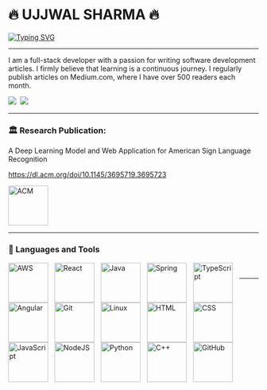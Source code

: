 # 🔥 UJJWAL SHARMA 🔥


[![Typing SVG](https://readme-typing-svg.demolab.com?font=Fira+Code&weight=900&size=30&duration=1998&color=15F7ED&vCenter=true&multiline=true&random=false&width=833&height=170&lines=Software+Developer;Master's+of+Science%2C+Computer+Science;Clifornia+State+University%2C+East+Bay+Alumnus;San+Francisco%2C+Bay+Area)](https://git.io/typing-svg)

---


I am a full-stack developer with a passion for writing software development articles. I firmly believe that learning is a continuous journey. I regularly publish articles on Medium.com, where I have over 500 readers each month.

   <p align="left">
      <a href="https://www.linkedin.com/in/ujjwal-sharma-763534223">
         <img src="https://img.shields.io/badge/LinkedIn-0077B5?style=for-the-badge&logo=linkedin&logoColor=white"/></a> 
      <a href="https://medium.com/@ayushjudesharp">
         <img alt="" src="https://img.shields.io/badge/Medium-12100E?style=for-the-badge&logo=medium&logoColor=white"/></a> 
      <a href="https://www.credly.com/users/ayush-sharma-sde">
         <img label="Badges" src="https://img.shields.io/badge/Amazon_AWS-FF9900?style=for-the-badge&logo=amazonaws&logoColor=white" /></a> 
   </p>

---
### 🏛️ Research Publication:

A Deep Learning Model and Web Application for American Sign Language Recognition

https://dl.acm.org/doi/10.1145/3695719.3695723

<img  alt="ACM" width="80" height="80" style="padding-right:10px;" src="https://upload.wikimedia.org/wikipedia/commons/8/8e/Association_for_Computing_Machinery_%28ACM%29_logo.svg" />


<br />

---

### 🧰 Languages and Tools

<img align="left" alt="AWS" width="80" height="80" style="padding-right:10px;" src="https://cdn.jsdelivr.net/gh/devicons/devicon@latest/icons/amazonwebservices/amazonwebservices-original-wordmark.svg" />
<img align="left" alt="React" width="80" height="80" style="padding-right:10px;" src="https://cdn.jsdelivr.net/gh/devicons/devicon/icons/react/react-original.svg" />
<img align="left" alt="Java" width="80" height="80" style="padding-right:10px;" src="https://cdn.jsdelivr.net/gh/devicons/devicon/icons/java/java-original.svg"/>
<img align="left" alt="Spring" width="80" height="80" style="padding-right:10px;" src="https://cdn.jsdelivr.net/gh/devicons/devicon/icons/spring/spring-original.svg" />
<img align="left" alt="TypeScript" width="80" height="80" style="padding-right:10px;" src="https://cdn.jsdelivr.net/gh/devicons/devicon/icons/typescript/typescript-plain.svg" />
<img align="left" alt="Angular" width="80" height="80" style="padding-right:10px;" src="https://cdn.jsdelivr.net/gh/devicons/devicon/icons/angularjs/angularjs-plain.svg" />
<img align="left" alt="Git" width="80" height="80" style="padding-right:10px;" src="https://cdn.jsdelivr.net/gh/devicons/devicon/icons/git/git-original.svg" />
<img align="left" alt="Linux" width="80" height="80" style="padding-right:10px;" src="https://cdn.jsdelivr.net/gh/devicons/devicon/icons/linux/linux-original.svg" />
<img align="left" alt="HTML" width="80" height="80" style="padding-right:10px;" src="https://cdn.jsdelivr.net/gh/devicons/devicon/icons/html5/html5-plain.svg" />
<img align="left" alt="CSS" width="80" height="80" style="padding-right:10px;" src="https://cdn.jsdelivr.net/gh/devicons/devicon/icons/css3/css3-plain.svg" />
<img align="left" alt="JavaScript" width="80" height="80" style="padding-right:10px;" src="https://cdn.jsdelivr.net/gh/devicons/devicon/icons/javascript/javascript-plain.svg" />
<img align="left" alt="NodeJS" width="80" height="80" style="padding-right:10px;" src="https://cdn.jsdelivr.net/gh/devicons/devicon/icons/nodejs/nodejs-original.svg" />
<img align="left" alt="Python" width="80" height="80" style="padding-right:10px;" src="https://cdn.jsdelivr.net/gh/devicons/devicon/icons/python/python-plain.svg" />
<img align="left" alt="C++" width="80" height="80" style="padding-right:10px;" src="https://cdn.jsdelivr.net/gh/devicons/devicon/icons/cplusplus/cplusplus-line.svg" />
<img align="left" alt="GitHub" width="80" height="80" style="padding-right:10px;" src="https://cdn.jsdelivr.net/gh/devicons/devicon/icons/github/github-original.svg" />          
<br />


---




[website]: (https://ayushshawnfrost.github.io/Ayush.Sharma.Portfolio/)
[LinkedIn]: (https://www.linkedin.com/in/ujjwal-sharma-763534223)
